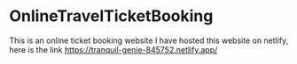 # OnlineTravelTicketBooking
This is an online ticket booking website
I have hosted this website on netlify, here is the link
https://tranquil-genie-845752.netlify.app/
